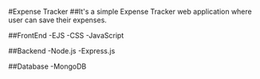 #Expense Tracker
##It's a simple Expense Tracker web application where user can save their expenses.


##FrontEnd
-EJS
-CSS
-JavaScript

##Backend
-Node.js
-Express.js

##Database
-MongoDB
